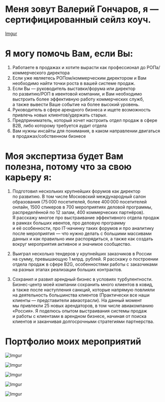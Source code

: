 # Меня зовут Валерий Гончаров, я — сертифицированный сейлз коуч. 

[Imgur](https://imgur.com/hCQ7XaS)


# Я могу помочь Вам, если Вы: 

1. Работаете в продажах и хотите вырасти как профессионал до РОПа/коммерческого директора
2. Если уже являетесь РОПом/коммерческим директором и Вам необходимо найти точки роста в вашей системе продаж.
3. Если Вы — руководитель выставки/форума или директор по развитию/РОП в ивентовой компании, и Вам необходимо выстроить более эффективную работу коммерческих служб, а также вывести Ваше событие на более высокий уровень. 
4. Руководитель в сфере арендного бизнеса и ищете возможность привлечь новых клиентов/удержать старых.
5. Предприниматель, который хочет настроить отдел продаж в сфере B2B, либо которому требуется аудит отдела
6. Вам нужны инсайты для понимания, в каком направлении двигаться в продажах/собственном бизнесе

# Моя экспертиза будет Вам полезна, потому что за свою карьеру я:

1. Подготовил нескольких крупнейших форумов как директор по развитию. В том числе Московский международный салон образования (75 000 посетителей, более 400 000 посетителей онлайн, 1500 спикеров в 700 мероприятиях деловой программы, распределённой по 12 залам, 400 коммерческих партнёров). Я расскажу многое про выстраивание эффективного отдела продаж в рамках больших ивентов, про деловую программу и её особенности, про IT-начинку таких форумов и про аналитику после мероприятия — что нужно делать с большими массивами данных и как правильно ими распорядиться, а также как создать вокруг мероприятия активное и значимое сообщество. 

2. Выиграл несколько тендеров у крупнейших заказчиков в России на сумму, превышающую 1 млрд. рублей. Я расскажу о построении отдела продаж в сфере B2G, особенностями работы с заказчиками на разных этапах реализации больших контрактов. 

3. Сохранил и развил арендный бизнес в условиях турбулентности. Бизнес-центр моей компании сохранить много клиентов в ковид, а также после наступления санкций, которые напрямую повлияли на деятельность большинства клиентов (Практически все наши клиенты — представители авиаотрасли). На данный момент мы привлекли 25 новых арендаторов, в том числе авиакомпанию «Россия». Я поделюсь опытом выстраивания системы продаж и работы с клиентами в арендном бизнесе, начиная от поиска клиентов и заканчивая долгосрочными стратегиями партнерства.

# Портфолио моих мероприятий

![Imgur](https://imgur.com/ShfxphF)

![Imgur](https://imgur.com/Smp836S)

![Imgur](https://imgur.com/80qbBcn)

![Imgur](https://imgur.com/YgX6GWT)

![Imgur](https://imgur.com/qJUg85a)

